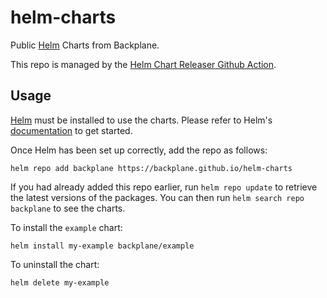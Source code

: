 # helm-charts

Public [Helm](https://helm.sh) Charts from Backplane.

This repo is managed by the [Helm Chart Releaser Github Action](https://github.com/marketplace/actions/helm-chart-releaser).

## Usage

[Helm](https://helm.sh) must be installed to use the charts.  Please refer to
Helm's [documentation](https://helm.sh/docs) to get started.

Once Helm has been set up correctly, add the repo as follows:

```shell
helm repo add backplane https://backplane.github.io/helm-charts
```

If you had already added this repo earlier, run `helm repo update` to retrieve
the latest versions of the packages.  You can then run `helm search repo
backplane` to see the charts.

To install the `example` chart:

```shell
helm install my-example backplane/example
```

To uninstall the chart:

```shell
helm delete my-example
```